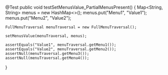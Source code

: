 @Test
public void testSetMenusValue_PartialMenusPresent() {
    Map<String, String> menus = new HashMap<>();
    menus.put("Menu1", "Value1");
    menus.put("Menu2", "Value2");
    
    FullMenuTraversal menuTraversal = new FullMenuTraversal();

    setMenusValue(menuTraversal, menus);

    assertEquals("Value1", menuTraversal.getMenu1());
    assertEquals("Value2", menuTraversal.getMenu2());
    assertNull(menuTraversal.getMenu3());
    assertNull(menuTraversal.getMenu4());
}
